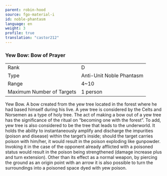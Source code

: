 ```yaml
---
parent: robin-hood
source: fgo-material-i
id: noble-phantasm
language: en
weight: 3
profile: true
translation: "castor212"
---
```


### Yew Bow: Bow of Prayer

<table>
  <tr><td>Rank</td><td>D</td></tr>
  <tr><td>Type</td><td>Anti-Unit Noble Phantasm</td></tr>
  <tr><td>Range</td><td>4~10</td></tr>
  <tr><td>Maximum Number of Targets</td><td>1 person</td></tr>
</table>

Yew Bow.
A bow created from the yew tree located in the forest where he had based himself during his live.
A yew tree is considered by the Celts and Norsemen as a type of holy tree. The act of making a bow out of a yew tree has the significance of the ritual on “becoming one with the forest”. To add, yew tree is also considered to be the tree that leads to the underworld.
It holds the ability to instantaneously amplify and discharge the impurities (poison and disease) within the target’s inside; should the target carries poison with him/her, it would result in the poison exploding like gunpowder.
Invoking it in the case of the opponent already afflicted with a poisoned status would result in the poison being strengthened (damage increase plus and turn extension).
Other than its effect as a normal weapon, by piercing the ground as an origin point with an arrow it is also possible to turn the surroundings into a poisoned space dyed with yew poison.
